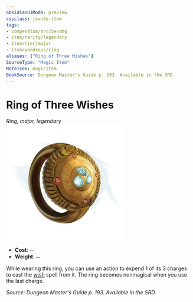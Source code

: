 ```yaml
---
obsidianUIMode: preview
cssclass: json5e-item
tags:
- compendium/src/5e/dmg
- item/rarity/legendary
- item/tier/major
- item/wondrous/ring
aliases: ["Ring of Three Wishes"]
SourceType: "Magic Item"
NoteIcon: magicitem
BookSource: Dungeon Master's Guide p. 193. Available in the SRD.
---
```

# Ring of Three Wishes
*Ring, major, legendary*  
![](https://raw.githubusercontent.com/5etools-mirror-2/5etools-img/main/items/DMG/Ring%20of%20Three%20Wishes.webp#right)  

- **Cost**: ⏤
- **Weight**: ⏤

While wearing this ring, you can use an action to expend 1 of its 3 charges to cast the [wish](/2-Mechanics/CLI/spells/wish.md) spell from it. The ring becomes nonmagical when you use the last charge.

*Source: Dungeon Master's Guide p. 193. Available in the SRD.*